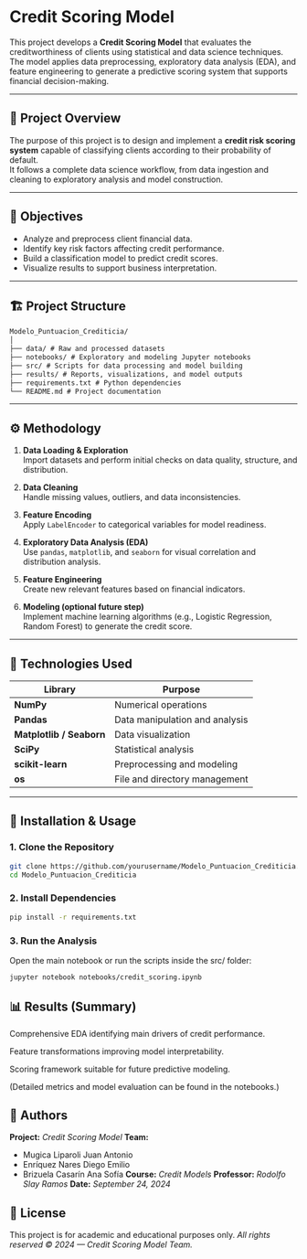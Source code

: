 # Credit Scoring Model

This project develops a **Credit Scoring Model** that evaluates the creditworthiness of clients using statistical and data science techniques.  
The model applies data preprocessing, exploratory data analysis (EDA), and feature engineering to generate a predictive scoring system that supports financial decision-making.

---

## 🧠 Project Overview

The purpose of this project is to design and implement a **credit risk scoring system** capable of classifying clients according to their probability of default.  
It follows a complete data science workflow, from data ingestion and cleaning to exploratory analysis and model construction.

---

## 🎯 Objectives

- Analyze and preprocess client financial data.  
- Identify key risk factors affecting credit performance.  
- Build a classification model to predict credit scores.  
- Visualize results to support business interpretation.  

---

## 🏗️ Project Structure

```markdown
Modelo_Puntuacion_Crediticia/
│
├── data/ # Raw and processed datasets
├── notebooks/ # Exploratory and modeling Jupyter notebooks
├── src/ # Scripts for data processing and model building
├── results/ # Reports, visualizations, and model outputs
├── requirements.txt # Python dependencies
└── README.md # Project documentation
```

---

## ⚙️ Methodology

1. **Data Loading & Exploration**  
   Import datasets and perform initial checks on data quality, structure, and distribution.

2. **Data Cleaning**  
   Handle missing values, outliers, and data inconsistencies.

3. **Feature Encoding**  
   Apply `LabelEncoder` to categorical variables for model readiness.

4. **Exploratory Data Analysis (EDA)**  
   Use `pandas`, `matplotlib`, and `seaborn` for visual correlation and distribution analysis.

5. **Feature Engineering**  
   Create new relevant features based on financial indicators.

6. **Modeling (optional future step)**  
   Implement machine learning algorithms (e.g., Logistic Regression, Random Forest) to generate the credit score.

---

## 🧩 Technologies Used

| Library | Purpose |
|---------|---------|
| **NumPy** | Numerical operations |
| **Pandas** | Data manipulation and analysis |
| **Matplotlib / Seaborn** | Data visualization |
| **SciPy** | Statistical analysis |
| **scikit-learn** | Preprocessing and modeling |
| **os** | File and directory management |

---

## 🚀 Installation & Usage

### 1. Clone the Repository
```bash
git clone https://github.com/yourusername/Modelo_Puntuacion_Crediticia.git
cd Modelo_Puntuacion_Crediticia
```

### 2. Install Dependencies
```bash
pip install -r requirements.txt
```

### 3. Run the Analysis
Open the main notebook or run the scripts inside the src/ folder:

```bash
jupyter notebook notebooks/credit_scoring.ipynb
```

## 📊 Results (Summary)
Comprehensive EDA identifying main drivers of credit performance.

Feature transformations improving model interpretability.

Scoring framework suitable for future predictive modeling.

(Detailed metrics and model evaluation can be found in the notebooks.)

## 👥 Authors
**Project:** _Credit Scoring Model_
**Team:**
- Mugica Liparoli Juan Antonio
- Enríquez Nares Diego Emilio
- Brizuela Casarín Ana Sofía
**Course:** _Credit Models_
**Professor:** _Rodolfo Slay Ramos_
**Date:** _September 24, 2024_

## 🪪 License
This project is for academic and educational purposes only.
_All rights reserved © 2024 — Credit Scoring Model Team._
